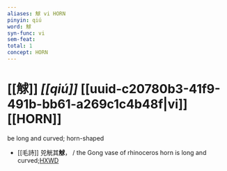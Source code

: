 ```yaml
---
aliases: 觩 vi HORN
pinyin: qiú
word: 觩
syn-func: vi
sem-feat: 
total: 1
concept: HORN 
---
```

# [[觩]] *[[qiú]]*  [[uuid-c20780b3-41f9-491b-bb61-a269c1c4b48f|vi]] [[HORN]]
be long and curved; horn-shaped
 - [[毛詩]] 兕觥其**觩**， / the Gong vase of rhinoceros horn is long and curved;[HXWD](https://hxwd.org/textview.html?location=KR1c0001_tls_028-27a.7)